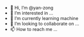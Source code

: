 - 👋 Hi, I’m @yan-zong
- 👀 I’m interested in ...
- 🌱 I’m currently learning machine
- 💞️ I’m looking to collaborate on ...
- 📫 How to reach me ...

<!---
yan-zong/yan-zong is a ✨ special ✨ repository because its `README.md` (this file) appears on your GitHub profile.
You can click the Preview link to take a look at your changes.
--->

